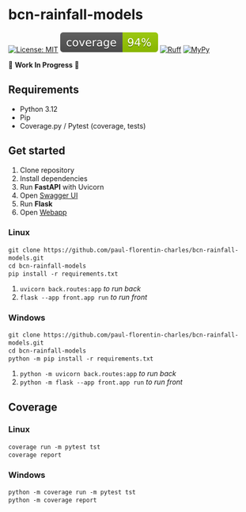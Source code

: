 # bcn-rainfall-models

[![License: MIT](https://img.shields.io/badge/License-MIT-yellow.svg)](https://opensource.org/licenses/MIT)
[![coverage badge](coverage.svg)](https://github.com/nedbat/coveragepy)
[![Ruff](https://img.shields.io/endpoint?url=https://raw.githubusercontent.com/astral-sh/ruff/main/assets/badge/v2.json)](https://github.com/astral-sh/ruff)
[![MyPy](https://camo.githubusercontent.com/247d658e0d85ae9cc243d7bd73e1c22cf5d30fca1f060328362f2da86b9c31de/68747470733a2f2f7777772e6d7970792d6c616e672e6f72672f7374617469632f6d7970795f62616467652e737667)](https://mypy-lang.org/)

🚧 **Work In Progress** 🚧

## Requirements

- Python 3.12
- Pip
- Coverage.py / Pytest (coverage, tests)

## Get started

1. Clone repository
2. Install dependencies
3. Run **FastAPI** with Uvicorn
4. Open [Swagger UI](http://127.0.0.1:8000/docs)
5. Run **Flask**
6. Open [Webapp](http://127.0.0.1:5000)

### Linux
```commandline
git clone https://github.com/paul-florentin-charles/bcn-rainfall-models.git
cd bcn-rainfall-models
pip install -r requirements.txt
```

1. `uvicorn back.routes:app` *to run back*
2. `flask --app front.app run` *to run front*

### Windows
```commandline
git clone https://github.com/paul-florentin-charles/bcn-rainfall-models.git
cd bcn-rainfall-models
python -m pip install -r requirements.txt
```

1. `python -m uvicorn back.routes:app` *to run back*
2. `python -m flask --app front.app run` *to run front*

## Coverage

### Linux
```commandline
coverage run -m pytest tst
coverage report
```

### Windows
```commandline
python -m coverage run -m pytest tst
python -m coverage report
```